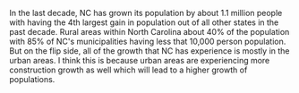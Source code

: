 In the last decade, NC has grown its population by about 1.1 million people with having the 4th largest gain in population out of all other states in the past decade. Rural areas within North Carolina about 40% of the population with 85% of NC's municipalities having less that 10,000 person population. But on the flip side, all of the growth that NC has experience is mostly in the urban areas. I think this is because urban areas are experiencing more construction growth as well which will lead to a higher growth of populations.